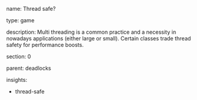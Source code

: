 name: Thread safe?

type: game

description: Multi threading is a common practice and a necessity in nowadays applications (either large or small). Certain classes trade thread safety for performance boosts.

section: 0

parent: deadlocks

insights:
  - thread-safe
